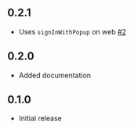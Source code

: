 ## 0.2.1
- Uses `signInWithPopup` on web [#2](https://github.com/IO-Design-Team/firebase_ui_oauth_oidc/pull/2)

## 0.2.0
- Added documentation

## 0.1.0
- Initial release
